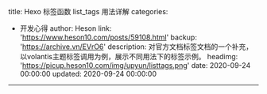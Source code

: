 title: Hexo 标签函数 list_tags 用法详解
categories:
  - 开发心得
author: Heson
link: 'https://www.heson10.com/posts/59108.html'
backup: 'https://archive.vn/EVrO6'
description: 对官方文档标签文档的一个补充，以volantis主题标签调用为例，展示不同用法下的标签示例。
headimg: 'https://picup.heson10.com/img/upyun/listtags.png'
date: 2020-09-24 00:00:00
updated: 2020-09-24 00:00:00
---
